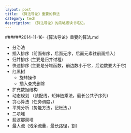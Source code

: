 ```yaml
---
layout: post
title: 《算法导论》重要的算法
category: tech
description: 《算法导论》的简略版读书笔记。
---
```

######2014-11-16-《算法导论》重要的算法.md

- 分治法  
- 插入排序（前面有序，后面无序，后面元素往前面插入）
- 归并排序 (主要是归并过程)
- 快速排序 (主要是分堆函数，前边数小于它，后边数要大于它)
- 红黑树  
    - 旋转操作 
    - 插入查找删除
- 扩充数据结构
- 动态规划 （装配线，矩阵链乘法，最长公共子序列）
- 贪心算法（任务调度，）
- 平摊分析（势能方法，记账法，）
- 二项堆
- 斐波那契堆
- 最大流（残余流量，最长路径，割）